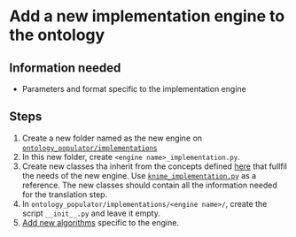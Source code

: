 # Add a new implementation engine to the ontology

## Information needed


* Parameters and format specific to the implementation engine

## Steps

1. Create a new folder named as the new engine on [`ontology_populator/implementations`](../ontology_populator/implementations/)
2. In this new folder, create `<engine name>_implementation.py`.
3. Create new classes tha inherit from the concepts defined [here](../ontology_populator/implementations/core/) that fullfil the needs of the new engine. Use [`knime_implementation.py`](../ontology_populator/implementations/knime/knime_implementation.py) as a reference. The new classes should contain all the information needed for the translation step.
4. In `ontology_populator/implementations/<engine name>/`, create the script `__init__.py` and leave it empty.
5. [Add new algorithms](createNewAlgorithm.md) specific to the engine.
